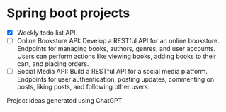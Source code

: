 # Spring boot projects

- [x] Weekly todo list API
- [ ] Online Bookstore API: Develop a RESTful API for an online bookstore. Endpoints for managing books, authors, genres, and user accounts. Users can perform actions like viewing books, adding books to their cart, and placing orders.
- [ ] Social Media API: Build a RESTful API for a social media platform. Endpoints for user authentication, posting updates, commenting on posts, liking posts, and following other users.

Project ideas generated using ChatGPT
